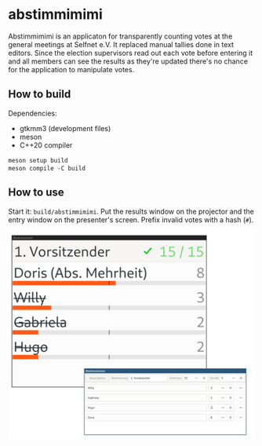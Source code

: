 # abstimmimimi

Abstimmimimi is an applicaton for transparently counting votes at the 
general meetings at Selfnet e.V. It replaced manual tallies done in 
text editors. Since the election supervisors read out each vote before 
entering it and all members can see the results as they're updated 
there's no chance for the application to manipulate votes.

## How to build

Dependencies:

 - gtkmm3 (development files)
 - meson
 - C++20 compiler

```
meson setup build
meson compile -C build
```

## How to use

Start it: `build/abstimmimimi`. Put the results window on the projector and the entry window on the presenter's screen.
Prefix invalid votes with a hash (`#`).

![Screenshot of abstimmimimi with two windows.](screenshot.png)